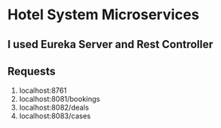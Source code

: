 # Hotel System Microservices
## I used Eureka Server and Rest Controller

## Requests
1. localhost:8761
2. localhost:8081/bookings
3. localhost:8082/deals
4. localhost:8083/cases

